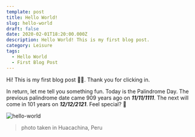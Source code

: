 ```yaml
---
template: post
title: Hello World!
slug: hello-world
draft: false
date: 2020-02-01T18:20:00.000Z
description: Hello World! This is my first blog post.
category: Leisure
tags:
  - Hello World
  - First Blog Post
---
```

Hi! This is my first blog post 👨‍💻. Thank you for clicking in.

In return, let me tell you something fun. Today is the Palindrome Day. The previous palindrome date came 909 years ago on ***11/11/1111***. The next will come in 101 years on ***12/12/2121***. Feel special? 🤩

![hello-world](/media/hello-world.jpg "Hello World")

> photo taken in Huacachina, Peru
